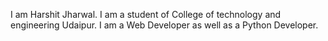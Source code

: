I am Harshit Jharwal. I am a student of College of technology and engineering Udaipur. I am a Web Developer as well as a Python Developer. 

<!---
harshitprabha/harshitprabha is a ✨ special ✨ repository because its `README.md` (this file) appears on your GitHub profile.
You can click the Preview link to take a look at your changes.
--->
